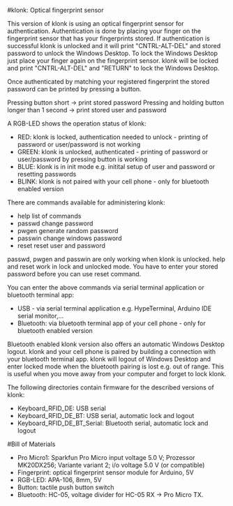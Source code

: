 #klonk: Optical fingerprint sensor

This version of klonk is using an optical fingerprint sensor for authentication. Authentication is done by placing your finger on the fingerprint sensor that has your fingerprints stored.
If authentication is successful klonk is unlocked and it will print "CNTRL-ALT-DEL" and stored password to unlock the Windows Desktop. To lock the Windows Desktop 
just place your finger again on the fingerprint sensor. klonk will be locked and print "CNTRL-ALT-DEL" and "RETURN" to lock the Windows Desktop. 

Once authenticated by matching your registered fingerprint the stored password can be printed by pressing a button. 

Pressing button short -> print stored password
Pressing and holding button longer than 1 second -> print stored user and password

A RGB-LED shows the operation status of klonk:

* RED: klonk is locked, authentication needed to unlock - printing of password or user/password is not working
* GREEN: klonk is unlocked, authenticated - printing of password or user/password by pressing button is working
* BLUE: klonk is in init mode e.g. initital setup of user and password or resetting passwords
* BLINK: klonk is not paired with your cell phone - only for bluetooth enabled version

There are commands available for administering klonk:

* help        list of commands
* passwd      change password
* pwgen       generate random password
* passwin     change windows password
* reset       reset user and password

passwd, pwgen and passwin are only working when klonk is unlocked. help and reset work in lock and unlocked mode. You have to enter your stored password before you can use reset command.

You can enter the above commands via serial terminal application or bluetooth terminal app:

* USB - via serial terminal application e.g. HypeTerminal, Arduino IDE serial monitor,...
* Bluetooth: via bluetooth terminal app of your cell phone - only for bluetooth enabled version

Bluetooth enabled klonk version also offers an automatic Windows Desktop logout. klonk and your cell phone is paired by building a connection with your bluetooth terminal app. klonk
will logout of Windows Desktop and enter locked mode when the bluetooth pairing is lost e.g. out of range. This is useful when you move away from your computer and forget to lock klonk.

The following directories contain firmware for the described versions of klonk:

* Keyboard_RFID_DE: USB serial
* Keyboard_RFID_DE_BT: USB serial, automatic lock and logout
* Keyboard_RFID_DE_BT_Serial: Bluetooth serial, automatic lock and logout

#Bill of Materials
* Pro Micro1: Sparkfun Pro Micro input voltage 5.0 V; Prozessor MK20DX256; Variante variant 2; i/o voltage 5.0 V (or compatible)
* Fingerprint: optical fingerprint sensor module for Arduino, 5V
* RGB-LED: APA-106, 8mm, 5V
* Button: tactile push button switch
* Bluetooth: HC-05, voltage divider for HC-05 RX -> Pro Micro TX.

